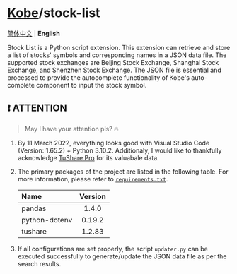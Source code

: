 # [Kobe](../../../..)/stock-list

[简体中文](./README-zhCN.md) | **English**

Stock List is a Python script extension. This extension can retrieve and store a list of stocks' symbols and corresponding names in a JSON data file. The supported stock exchanges are Beijing Stock Exchange, Shanghai Stock Exchange, and Shenzhen Stock Exchange. The JSON file is essential and processed to provide the autocomplete functionality of Kobe's auto-complete component to input the stock symbol.

## ❗ ATTENTION

> May I have your attention pls? 🔥

1. By 11 March 2022, everything looks good with Visual Studio Code (Version: 1.65.2) + Python 3.10.2. Additionaly, I would like to thankfully acknowledge [TuShare Pro](https://tushare.pro/) for its valuabale data.
2. The primary packages of the project are listed in the following table. For more information, please refer to [`requirements.txt`](./requirements.txt).

   | Name          | Version |
   | :------------ | :-----: |
   | pandas        |  1.4.0  |
   | python-dotenv | 0.19.2  |
   | tushare       | 1.2.83  |

3. If all configurations are set properly, the script `updater.py` can be executed successfully to generate/update the JSON data file as per the search results.
